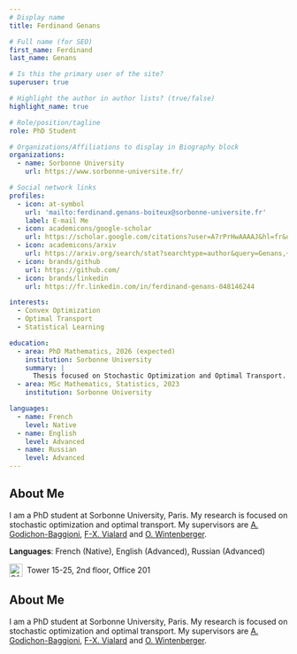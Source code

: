 ```yaml
---
# Display name
title: Ferdinand Genans

# Full name (for SEO)
first_name: Ferdinand
last_name: Genans

# Is this the primary user of the site?
superuser: true

# Highlight the author in author lists? (true/false)
highlight_name: true

# Role/position/tagline
role: PhD Student

# Organizations/Affiliations to display in Biography block
organizations:
  - name: Sorbonne University
    url: https://www.sorbonne-universite.fr/

# Social network links
profiles:
  - icon: at-symbol
    url: 'mailto:ferdinand.genans-boiteux@sorbonne-universite.fr'
    label: E-mail Me
  - icon: academicons/google-scholar
    url: https://scholar.google.com/citations?user=A7rPrHwAAAAJ&hl=fr&oi=ao
  - icon: academicons/arxiv
    url: https://arxiv.org/search/stat?searchtype=author&query=Genans,+F
  - icon: brands/github
    url: https://github.com/
  - icon: brands/linkedin
    url: https://fr.linkedin.com/in/ferdinand-genans-048146244

interests:
  - Convex Optimization
  - Optimal Transport
  - Statistical Learning

education:
  - area: PhD Mathematics, 2026 (expected)
    institution: Sorbonne University
    summary: |
      Thesis focused on Stochastic Optimization and Optimal Transport. Supervised by [A. Godichon-Baggioni](https://godichon.perso.math.cnrs.fr/), [F-X. Vialard](https://angkor.univ-mlv.fr/~vialard/) and [O. Wintenberger](https://wintenberger.fr).
  - area: MSc Mathematics, Statistics, 2023
    institution: Sorbonne University

languages:
  - name: French
    level: Native
  - name: English
    level: Advanced
  - name: Russian
    level: Advanced
---
```


## About Me

I am a PhD student at Sorbonne University, Paris. My research is focused on stochastic optimization and optimal transport. My supervisors are [A. Godichon-Baggioni](https://godichon.perso.math.cnrs.fr/), [F-X. Vialard](https://angkor.univ-mlv.fr/~vialard/) and [O. Wintenberger](https://wintenberger.fr).

**Languages**: French (Native), English (Advanced), Russian (Advanced)

<div style="display: flex; align-items: center; margin-top: 1em;">
  <img src="/images/office-icon.png" alt="Office Icon" style="width: 24px; height: 24px; margin-right: 8px;">
  <span>Tower 15-25, 2nd floor, Office 201</span>
</div>

## About Me

I am a PhD student at Sorbonne University, Paris. My research is focused on stochastic optimization and optimal transport. My supervisors are [A. Godichon-Baggioni](https://godichon.perso.math.cnrs.fr/), [F-X. Vialard](https://angkor.univ-mlv.fr/~vialard/) and [O. Wintenberger](https://wintenberger.fr).


